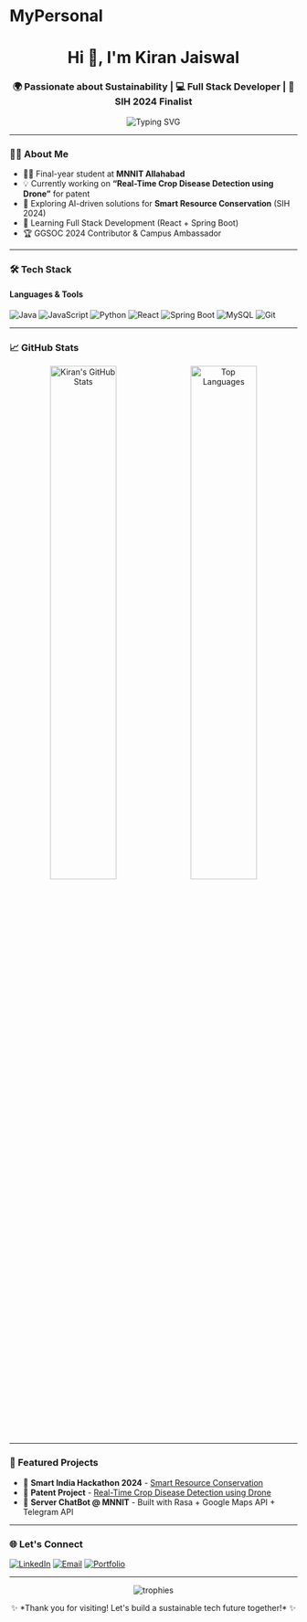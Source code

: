 # MyPersonal
<h1 align="center">Hi 👋, I'm Kiran Jaiswal</h1>
<h3 align="center">🌍 Passionate about Sustainability | 💻 Full Stack Developer | 🚀 SIH 2024 Finalist</h3>

<p align="center">
  <img src="https://readme-typing-svg.demolab.com?font=Fira+Code&duration=3000&pause=1000&color=F79500&width=435&lines=Open+Source+Enthusiast;AI+%26+Web+Dev+Learner;Making+Tech+Sustainable" alt="Typing SVG" />
</p>

---

### 🧑‍💼 About Me

- 👨‍🎓 Final-year student at **MNNIT Allahabad**
- 💡 Currently working on **“Real-Time Crop Disease Detection using Drone”** for patent
- 🧠 Exploring AI-driven solutions for **Smart Resource Conservation** (SIH 2024)
- 🌱 Learning Full Stack Development (React + Spring Boot)
- 🏆 GGSOC 2024 Contributor & Campus Ambassador

---

### 🛠️ Tech Stack

#### Languages & Tools
![Java](https://img.shields.io/badge/Java-ED8B00?style=for-the-badge&logo=openjdk&logoColor=white)
![JavaScript](https://img.shields.io/badge/JavaScript-000000?style=for-the-badge&logo=javascript)
![Python](https://img.shields.io/badge/Python-14354C?style=for-the-badge&logo=python&logoColor=white)
![React](https://img.shields.io/badge/React-20232a?style=for-the-badge&logo=react&logoColor=61dafb)
![Spring Boot](https://img.shields.io/badge/Spring%20Boot-6DB33F?style=for-the-badge&logo=spring-boot&logoColor=white)
![MySQL](https://img.shields.io/badge/MySQL-00758F?style=for-the-badge&logo=mysql)
![Git](https://img.shields.io/badge/Git-F05032?style=for-the-badge&logo=git&logoColor=white)

---

### 📈 GitHub Stats

<p align="center">
  <img src="https://github-readme-stats.vercel.app/api?username=kiranjaiswal&show_icons=true&theme=radical" alt="Kiran's GitHub Stats" width="48%"/>
  <img src="https://github-readme-stats.vercel.app/api/top-langs/?username=kiranjaiswal&layout=compact&theme=radical" alt="Top Languages" width="48%"/>
</p>

---

### 🚀 Featured Projects

- 🔬 **Smart India Hackathon 2024** - [Smart Resource Conservation](#)
- 🌾 **Patent Project** - [Real-Time Crop Disease Detection using Drone](#)
- 💬 **Server ChatBot @ MNNIT** - Built with Rasa + Google Maps API + Telegram API

---

### 🌐 Let's Connect

<p align="left">
  <a href="https://www.linkedin.com/in/kiran-jaiswal/" target="_blank"><img src="https://img.shields.io/badge/LinkedIn-%230077B5.svg?style=for-the-badge&logo=linkedin&logoColor=white" alt="LinkedIn"/></a>
  <a href="mailto:kiranjaiswalkj2002@gmail.com"><img src="https://img.shields.io/badge/Gmail-D14836?style=for-the-badge&logo=gmail&logoColor=white" alt="Email"/></a>
  <a href="https://my-portfolio-website-wheat-phi.vercel.app/"><img src="https://img.shields.io/badge/Portfolio-000?style=for-the-badge" alt="Portfolio"/></a>
</p>

---

<p align="center">
  <img src="https://github-profile-trophy.vercel.app/?username=kiranjaiswal&theme=radical&no-frame=true&row=1&column=6" alt="trophies" />
</p>

<p align="center">✨ *Thank you for visiting! Let's build a sustainable tech future together!* ✨</p>
